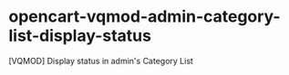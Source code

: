 # opencart-vqmod-admin-category-list-display-status
[VQMOD] Display status in admin's Category List

